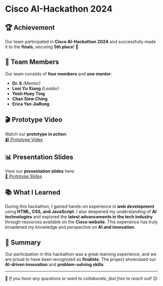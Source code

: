 # Cisco AI-Hackathon 2024

## 🏆 Achievement  
Our team participated in **Cisco AI-Hackathon 2024** and successfully made it to the **finals**, securing **5th place**! 🎉  

## 👥 Team Members  
Our team consists of **four members** and **one mentor**:  
- **Dr. S** *(Mentor)*  
- **Looi Yu Xiang** *(Leader)*  
- **Yeoh Huey Ting**  
- **Chan Siew Ching**  
- **Erica Yan JiaRong**  

## 🎬 Prototype Video  
Watch our **prototype in action**:  
[📹 Prototype Video](https://drive.google.com/file/d/1rJwRmd-S12FlYr66mLbdIGeu9D7CKlm4/view?usp=sharing)  

## 📊 Presentation Slides  
View our **presentation slides** here:  
[📄 Prototype Slides](https://drive.google.com/file/d/1332YXLXVPbEiCPE6XSVEQuBusnfpqO6g/view?usp=drive_link)  

## 📚 What I Learned  
During this hackathon, I gained hands-on experience in **web development** using **HTML, CSS, and JavaScript**. I also deepened my understanding of **AI technologies** and explored the **latest advancements in the tech industry** through resources available on the **Cisco website**. This experience has truly broadened my knowledge and perspective on **AI and innovation**.  

## 🚀 Summary  
Our participation in this hackathon was a great learning experience, and we are proud to have been recognized as **finalists**. The project showcased our **AI-driven innovation** and **problem-solving skills**.  

---  
🔹 *If you have any questions or want to collaborate, feel free to reach out!* 😊  
